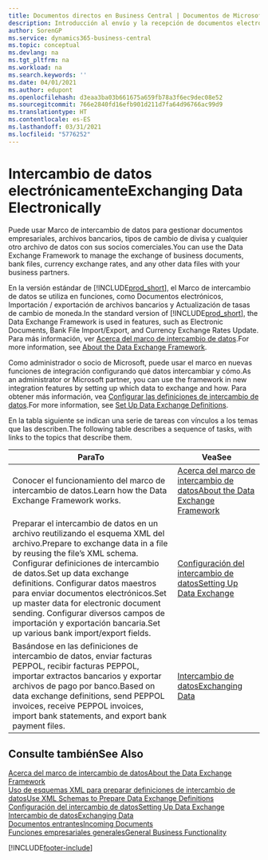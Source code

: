 ```yaml
---
title: Documentos directos en Business Central | Documentos de Microsoft
description: Introducción al envío y la recepción de documentos electrónicos en Business Central.
author: SorenGP
ms.service: dynamics365-business-central
ms.topic: conceptual
ms.devlang: na
ms.tgt_pltfrm: na
ms.workload: na
ms.search.keywords: ''
ms.date: 04/01/2021
ms.author: edupont
ms.openlocfilehash: d3eaa3ba03b661675a659fb78a3f6ec9dec08e52
ms.sourcegitcommit: 766e2840fd16efb901d211d7fa64d96766ac99d9
ms.translationtype: HT
ms.contentlocale: es-ES
ms.lasthandoff: 03/31/2021
ms.locfileid: "5776252"
---
```

# <a name="exchanging-data-electronically"></a><span data-ttu-id="6effe-103">Intercambio de datos electrónicamente</span><span class="sxs-lookup"><span data-stu-id="6effe-103">Exchanging Data Electronically</span></span>
<span data-ttu-id="6effe-104">Puede usar Marco de intercambio de datos para gestionar documentos empresariales, archivos bancarios, tipos de cambio de divisa y cualquier otro archivo de datos con sus socios comerciales.</span><span class="sxs-lookup"><span data-stu-id="6effe-104">You can use the Data Exchange Framework to manage the exchange of business documents, bank files, currency exchange rates, and any other data files with your business partners.</span></span>

<span data-ttu-id="6effe-105">En la versión estándar de [!INCLUDE[prod_short](includes/prod_short.md)], el Marco de intercambio de datos se utiliza en funciones, como Documentos electrónicos, Importación / exportación de archivos bancarios y Actualización de tasas de cambio de moneda.</span><span class="sxs-lookup"><span data-stu-id="6effe-105">In the standard version of [!INCLUDE[prod_short](includes/prod_short.md)], the Data Exchange Framework is used in features, such as Electronic Documents, Bank File Import/Export, and Currency Exchange Rates Update.</span></span> <span data-ttu-id="6effe-106">Para más información, ver [Acerca del marco de intercambio de datos](across-about-the-data-exchange-framework.md).</span><span class="sxs-lookup"><span data-stu-id="6effe-106">For more information, see [About the Data Exchange Framework](across-about-the-data-exchange-framework.md).</span></span>

<span data-ttu-id="6effe-107">Como administrador o socio de Microsoft, puede usar el marco en nuevas funciones de integración configurando qué datos intercambiar y cómo.</span><span class="sxs-lookup"><span data-stu-id="6effe-107">As an administrator or Microsoft partner, you can use the framework in new integration features by setting up which data to exchange and how.</span></span> <span data-ttu-id="6effe-108">Para obtener más información, vea [Configurar las definiciones de intercambio de datos](across-how-to-set-up-data-exchange-definitions.md).</span><span class="sxs-lookup"><span data-stu-id="6effe-108">For more information, see [Set Up Data Exchange Definitions](across-how-to-set-up-data-exchange-definitions.md).</span></span>

<span data-ttu-id="6effe-109">En la tabla siguiente se indican una serie de tareas con vínculos a los temas que las describen.</span><span class="sxs-lookup"><span data-stu-id="6effe-109">The following table describes a sequence of tasks, with links to the topics that describe them.</span></span>  

|<span data-ttu-id="6effe-110">Para</span><span class="sxs-lookup"><span data-stu-id="6effe-110">To</span></span>|<span data-ttu-id="6effe-111">Vea</span><span class="sxs-lookup"><span data-stu-id="6effe-111">See</span></span>|  
|--------|---------|  
|<span data-ttu-id="6effe-112">Conocer el funcionamiento del marco de intercambio de datos.</span><span class="sxs-lookup"><span data-stu-id="6effe-112">Learn how the Data Exchange Framework works.</span></span>|[<span data-ttu-id="6effe-113">Acerca del marco de intercambio de datos</span><span class="sxs-lookup"><span data-stu-id="6effe-113">About the Data Exchange Framework</span></span>](across-about-the-data-exchange-framework.md)|  
|<span data-ttu-id="6effe-114">Preparar el intercambio de datos en un archivo reutilizando el esquema XML del archivo.</span><span class="sxs-lookup"><span data-stu-id="6effe-114">Prepare to exchange data in a file by reusing the file’s XML schema.</span></span> <span data-ttu-id="6effe-115">Configurar definiciones de intercambio de datos.</span><span class="sxs-lookup"><span data-stu-id="6effe-115">Set up data exchange definitions.</span></span> <span data-ttu-id="6effe-116">Configurar datos maestros para enviar documentos electrónicos.</span><span class="sxs-lookup"><span data-stu-id="6effe-116">Set up master data for electronic document sending.</span></span> <span data-ttu-id="6effe-117">Configurar diversos campos de importación y exportación bancaria.</span><span class="sxs-lookup"><span data-stu-id="6effe-117">Set up various bank import/export fields.</span></span>|[<span data-ttu-id="6effe-118">Configuración del intercambio de datos</span><span class="sxs-lookup"><span data-stu-id="6effe-118">Setting Up Data Exchange</span></span>](across-set-up-data-exchange.md)|  
|<span data-ttu-id="6effe-119">Basándose en las definiciones de intercambio de datos, enviar facturas PEPPOL, recibir facturas PEPPOL, importar extractos bancarios y exportar archivos de pago por banco.</span><span class="sxs-lookup"><span data-stu-id="6effe-119">Based on data exchange definitions, send PEPPOL invoices, receive PEPPOL invoices, import bank statements, and export bank payment files.</span></span>|[<span data-ttu-id="6effe-120">Intercambio de datos</span><span class="sxs-lookup"><span data-stu-id="6effe-120">Exchanging Data</span></span>](across-exchange-data.md)|  

## <a name="see-also"></a><span data-ttu-id="6effe-121">Consulte también</span><span class="sxs-lookup"><span data-stu-id="6effe-121">See Also</span></span>  
[<span data-ttu-id="6effe-122">Acerca del marco de intercambio de datos</span><span class="sxs-lookup"><span data-stu-id="6effe-122">About the Data Exchange Framework</span></span>](across-about-the-data-exchange-framework.md)  
[<span data-ttu-id="6effe-123">Uso de esquemas XML para preparar definiciones de intercambio de datos</span><span class="sxs-lookup"><span data-stu-id="6effe-123">Use XML Schemas to Prepare Data Exchange Definitions</span></span>](across-how-to-use-xml-schemas-to-prepare-data-exchange-definitions.md)  
[<span data-ttu-id="6effe-124">Configuración del intercambio de datos</span><span class="sxs-lookup"><span data-stu-id="6effe-124">Setting Up Data Exchange</span></span>](across-set-up-data-exchange.md)  
[<span data-ttu-id="6effe-125">Intercambio de datos</span><span class="sxs-lookup"><span data-stu-id="6effe-125">Exchanging Data</span></span>](across-exchange-data.md)  
[<span data-ttu-id="6effe-126">Documentos entrantes</span><span class="sxs-lookup"><span data-stu-id="6effe-126">Incoming Documents</span></span>](across-income-documents.md)  
[<span data-ttu-id="6effe-127">Funciones empresariales generales</span><span class="sxs-lookup"><span data-stu-id="6effe-127">General Business Functionality</span></span>](ui-across-business-areas.md)


[!INCLUDE[footer-include](includes/footer-banner.md)]
